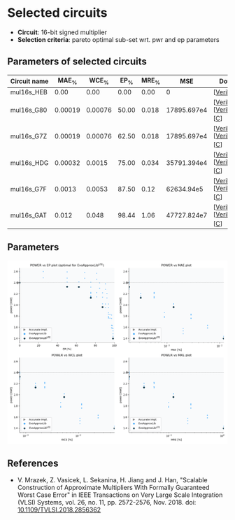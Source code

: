 
Selected circuits
===================
 - **Circuit**: 16-bit signed multiplier
 - **Selection criteria**: pareto optimal sub-set wrt. pwr and ep parameters

Parameters of selected circuits
----------------------------

| Circuit name | MAE<sub>%</sub> | WCE<sub>%</sub> | EP<sub>%</sub> | MRE<sub>%</sub> | MSE | Download |
| --- |  --- | --- | --- | --- | --- | --- | 
| mul16s_HEB | 0.00 | 0.00 | 0.00 | 0.00 | 0 |  [[Verilog](mul16s_HEB.v)]  [[C](mul16s_HEB.c)] |
| mul16s_G80 | 0.00019 | 0.00076 | 50.00 | 0.018 | 17895.697e4 |  [[Verilog](mul16s_G80.v)] [[Verilog<sub>PDK45</sub>](mul16s_G80_pdk45.v)] [[C](mul16s_G80.c)] |
| mul16s_G7Z | 0.00019 | 0.00076 | 62.50 | 0.018 | 17895.697e4 |  [[Verilog](mul16s_G7Z.v)] [[Verilog<sub>PDK45</sub>](mul16s_G7Z_pdk45.v)] [[C](mul16s_G7Z.c)] |
| mul16s_HDG | 0.00032 | 0.0015 | 75.00 | 0.034 | 35791.394e4 |  [[Verilog](mul16s_HDG.v)] [[Verilog<sub>PDK45</sub>](mul16s_HDG_pdk45.v)] [[C](mul16s_HDG.c)] |
| mul16s_G7F | 0.0013 | 0.0053 | 87.50 | 0.12 | 62634.94e5 |  [[Verilog](mul16s_G7F.v)] [[Verilog<sub>PDK45</sub>](mul16s_G7F_pdk45.v)] [[C](mul16s_G7F.c)] |
| mul16s_GAT | 0.012 | 0.048 | 98.44 | 1.06 | 47727.824e7 |  [[Verilog](mul16s_GAT.v)] [[Verilog<sub>PDK45</sub>](mul16s_GAT_pdk45.v)] [[C](mul16s_GAT.c)] |
    
Parameters
--------------
![Parameters figure](fig.png)

References
--------------
   - V. Mrazek, Z. Vasicek, L. Sekanina, H. Jiang and J. Han, "Scalable Construction of Approximate Multipliers With Formally Guaranteed Worst Case Error" in IEEE Transactions on Very Large Scale Integration (VLSI) Systems, vol. 26, no. 11, pp. 2572-2576, Nov. 2018. doi: [10.1109/TVLSI.2018.2856362](https://dx.doi.org/10.1109/TVLSI.2018.2856362)

             